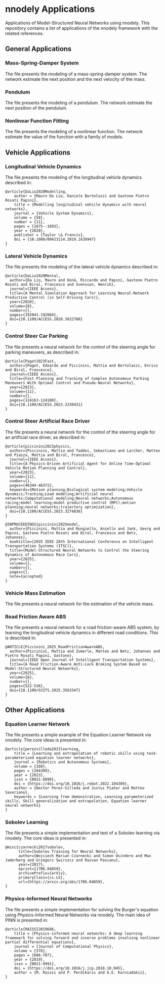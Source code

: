 # nnodely Applications
Applications of Model-Structured Neural Networks using nnodely.
This repository contains a list of applications of the nnodely framework with the related references.

## General Applications
### Mass-Spring-Damper System
The file presents the modeling of a mass-spring-damper system.
The network estimate the next position and the next velocity of the mass.

### Pendulum
The file presents the modeling of a pendulum.
The network estimate the next position of the pendulum.

### Nonlinear Function Fitting
The file presents the modeling of a nonlinear function.
The network estimate the value of the function with a family of models.

## Vehicle Applications
### Longitudinal Vehicle Dynamics
The file presents the modeling of the longitudinal vehicle dynamics described in:

    @article{DaLio2020Modelling,
        author = {Mauro Da Lio, Daniele Bortoluzzi and Gastone Pietro Rosati Papini},
        title = {Modelling longitudinal vehicle dynamics with neural networks},
        journal = {Vehicle System Dynamics},
        volume = {58},
        number = {11},
        pages = {1675--1693},
        year = {2020},
        publisher = {Taylor \& Francis},
        doi = {10.1080/00423114.2019.1638947}
    }

### Lateral Vehicle Dynamics
The file presents the modeling of the lateral vehicle dynamics described in:

    @article{DaLio2020Mental,
      author={Da Lio, Mauro and Donà, Riccardo and Papini, Gastone Pietro Rosati and Biral, Francesco and Svensson, Henrik},
      journal={IEEE Access}, 
      title={A Mental Simulation Approach for Learning Neural-Network Predictive Control (in Self-Driving Cars)}, 
      year={2020},
      volume={8},
      number={},
      pages={192041-192064},
      doi={10.1109/ACCESS.2020.3032780}
    }

### Control Steer Car Parking
The file presents a neural network for the control of the steering angle for parking maneuvers, as described in:

    @article{Pagot2023Fast,
      author={Pagot, Edoardo and Piccinini, Mattia and Bertolazzi, Enrico and Biral, Francesco},
      journal={IEEE Access}, 
      title={Fast Planning and Tracking of Complex Autonomous Parking Maneuvers With Optimal Control and Pseudo-Neural Networks}, 
      year={2023},
      volume={11},
      number={},
      pages={124163-124180},
      doi={10.1109/ACCESS.2023.3330431}
    }

### Control Steer Artificial Race Driver
The file presents a neural network for the control of the steering angle for an artificial race driver, as described in:

    @article{piccinini2023physics,
      author={Piccinini, Mattia and Taddei, Sebastiano and Larcher, Matteo and Piazza, Mattia and Biral, Francesco},
      journal={IEEE Access}, 
      title={A Physics-Driven Artificial Agent for Online Time-Optimal Vehicle Motion Planning and Control}, 
      year={2023},
      volume={11},
      number={},
      pages={46344-46372},
      keywords={Motion planning;Biological system modeling;Vehicle dynamics;Tracking;Load modeling;Artificial neural networks;Computational modeling;Neural networks;Autonomous racing;model learning;model predictive control (MPC);motion planning;neural networks;trajectory optimization},
      doi={10.1109/ACCESS.2023.3274836}
    }

    @INPROCEEDINGS{piccinini2025model,
      author={Piccinini, Mattia and Mungiello, Aniello and Jank, Georg and Papini, Gastone Pietro Rosati and Biral, Francesco and Betz, Johannes},
      booktitle={2025 IEEE 28th International Conference on Intelligent Transportation Systems (ITSC)}, 
      title={Model-Structured Neural Networks to Control the Steering Dynamics of Autonomous Race Cars}, 
      year={2025},
      volume={},
      number={},
      pages={},
      note={accepted}
    }

### Vehicle Mass Estimation
The file presents a neural network for the estimation of the vehicle mass.

### Road Friction Aware ABS
The file presents a neural network for a road friction-aware ABS system, by learning the longitudinal vehicle dynamics in different road conditions. This is described in:

    @ARTICLE{Piccinini_2025_RoadFrictionAwareABS,
      author={Piccinini, Mattia and Zumerle, Matteo and Betz, Johannes and Pietro Rosati Papini, Gastone},
      journal={IEEE Open Journal of Intelligent Transportation Systems}, 
      title={A Road Friction-Aware Anti-Lock Braking System Based on Model-Structured Neural Networks}, 
      year={2025},
      volume={6},
      number={},
      pages={522-536},
      doi={10.1109/OJITS.2025.3563347}
    }

## Other Applications

### Equation Learner Network
The file presents a simple example of the Equation Learner Network via nnodely. The core ideas is presented in:

    @article{perezvilleda2023learning,
        title = {Learning and extrapolation of robotic skills using task-parameterized equation learner networks},
        journal = {Robotics and Autonomous Systems},
        volume = {160},
        pages = {104309},
        year = {2023},
        issn = {0921-8890},
        doi = {https://doi.org/10.1016/j.robot.2022.104309},
        author = {Hector Perez-Villeda and Justus Piater and Matteo Saveriano},
        keywords = {Learning from demonstration, Learning parameterized skills, Skill generalization and extrapolation, Equation learner neural networks}
    }

### Sobolev Learning
The file presents a simple implementation and test of a Sobolev learning via nnodely. The core ideas is presented in:

    @misc{czarnecki2017sobolev,
          title={Sobolev Training for Neural Networks}, 
          author={Wojciech Marian Czarnecki and Simon Osindero and Max Jaderberg and Grzegorz Świrszcz and Razvan Pascanu},
          year={2017},
          eprint={1706.04859},
          archivePrefix={arXiv},
          primaryClass={cs.LG},
          url={https://arxiv.org/abs/1706.04859}, 
    }

### Physics-Informed Neural Networks
The file presents a simple implementation for solving the Burger's equation using Physics-Informed Neural Networks via nnodely. The main idea of PINN is presented in:

    @article{RAISSI2019686,
        title = {Physics-informed neural networks: A deep learning framework for solving forward and inverse problems involving nonlinear partial differential equations},
        journal = {Journal of Computational Physics},
        volume = {378},
        pages = {686-707},
        year = {2019},
        issn = {0021-9991},
        doi = {https://doi.org/10.1016/j.jcp.2018.10.045},
        author = {M. Raissi and P. Perdikaris and G.E. Karniadakis},
    }
